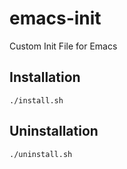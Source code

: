 # emacs-init
Custom Init File for Emacs

## Installation
```
./install.sh
```

## Uninstallation
```
./uninstall.sh
```
